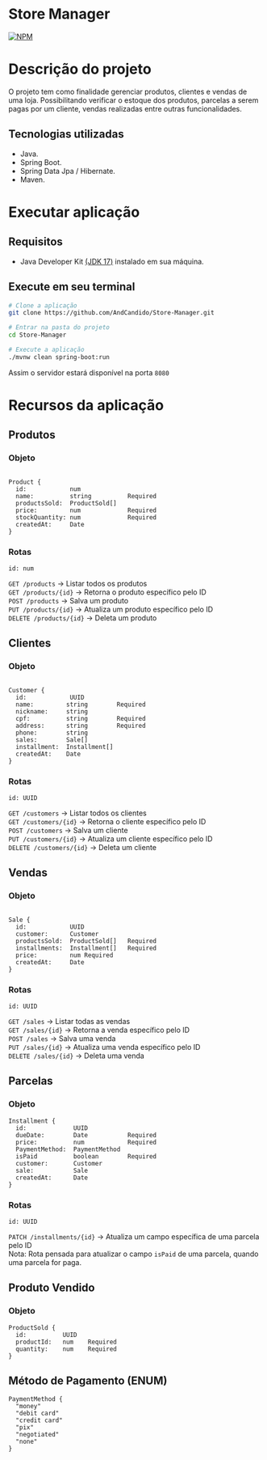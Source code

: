 # Store Manager

[![NPM](https://img.shields.io/npm/l/react)](https://github.com/AndCandido/store-manager/blob/main/LICENSE)

# Descrição do projeto

O projeto tem como finalidade gerenciar produtos, clientes e vendas de uma loja. Possibilitando verificar o estoque dos produtos, parcelas a serem pagas por um cliente, vendas realizadas entre outras funcionalidades.

## Tecnologias utilizadas

- Java.
- Spring Boot.
- Spring Data Jpa / Hibernate.
- Maven.

# Executar aplicação

## Requisitos

- Java Developer Kit [(JDK 17)](https://www.oracle.com/java/technologies/downloads/#java17) instalado em sua máquina.

## Execute em seu terminal
```Bash
# Clone a aplicação
git clone https://github.com/AndCandido/Store-Manager.git

# Entrar na pasta do projeto
cd Store-Manager

# Execute a aplicação
./mvnw clean spring-boot:run
````
Assim o servidor estará disponível na porta ```8080```

# Recursos da aplicação

## Produtos

### Objeto

```

Product {
  id:            num
  name:          string          Required
  productsSold:  ProductSold[]
  price:         num             Required
  stockQuantity: num             Required
  createdAt:     Date  
} 

```

### Rotas

```id: num```

```GET /products``` -> Listar todos os produtos<br/>
```GET /products/{id}``` -> Retorna o produto específico pelo ID<br/>
```POST /products``` -> Salva um produto<br/>
```PUT /products/{id}``` -> Atualiza um produto específico pelo ID<br/>
```DELETE /products/{id}``` -> Deleta um produto <br/>

## Clientes

### Objeto

```

Customer {
  id:            UUID
  name:         string        Required
  nickname:     string
  cpf:          string        Required
  address:      string        Required
  phone:        string
  sales:        Sale[]
  installment:  Installment[]
  createdAt:    Date  
} 

```

### Rotas

```id: UUID```

```GET /customers``` -> Listar todos os clientes<br/>
```GET /customers/{id}``` -> Retorna o cliente específico pelo ID<br/>
```POST /customers``` -> Salva um cliente<br/>
```PUT /customers/{id}``` -> Atualiza um cliente específico pelo ID<br/>
```DELETE /customers/{id}``` -> Deleta um cliente <br/>

## Vendas

### Objeto

```

Sale {
  id:            UUID
  customer:      Customer
  productsSold:  ProductSold[]   Required
  installments:  Installment[]   Required
  price:         num Required
  createdAt:     Date  
} 

```

### Rotas

```id: UUID```

```GET /sales``` -> Listar todas as vendas<br/>
```GET /sales/{id}``` -> Retorna a venda específico pelo ID<br/>
```POST /sales``` -> Salva uma venda<br/>
```PUT /sales/{id}``` -> Atualiza uma venda específico pelo ID<br/>
```DELETE /sales/{id}``` -> Deleta uma venda <br/>

## Parcelas

### Objeto

```
Installment {
  id:             UUID
  dueDate:        Date           Required
  price:          num            Required
  PaymentMethod:  PaymentMethod
  isPaid          boolean        Required
  customer:       Customer
  sale:           Sale
  createdAt:      Date  
} 

```

### Rotas

```id: UUID```

```PATCH /installments/{id}``` -> Atualiza um campo específica de uma parcela pelo ID<br/>
Nota: Rota pensada para atualizar o campo ```isPaid``` de uma parcela, quando uma parcela for paga.

## Produto Vendido

### Objeto
```
ProductSold {
  id:          UUID
  productId:   num    Required
  quantity:    num    Required
}
```

## Método de Pagamento (ENUM)
 
```
PaymentMethod {
  "money"
  "debit card"
  "credit card"
  "pix"
  "negotiated"
  "none"
}
```
